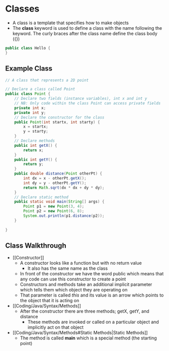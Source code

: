 # Classes

- A class is a template that specifies how to make objects
- The **class** keyword is used to define a class with the name following the keyword. The curly braces after the class name define the class body ({})

```java
public class Hello {
}
```

## Example Class
```java
// A class that represents a 2D point

// Declare a class called Point
public class Point {
	// Declare two fields (instance variables), int x and int y
	// NB: Only code within the class Point can access private fields
	private int x;
	private int y;
	// Declare the constructor for the class
	public Point(int startx, int starty) {
		x = startx;
		y = starty;
	}
	// Declare methods
	public int getX() {
		return x;
	}
	public int getY() {
		return y;
	}
	public double distance(Point otherPt) {
		int dx = x - otherPt.getX();
		int dy = y - otherPt.getY();
		return Math.sqrt(dx * dx + dy * dy);
	}
	// Declare static method
	public static void main(String[] args) {
		Point p1 = new Point(3, 4);
		Point p2 = new Point(6, 8);
		System.out.println(p1.distance(p2));
	}
	
}
```

## Class Walkthrough

- [[Constructor]]
	- A constructor looks like a function but with no return value
		- It also has the same name as the class
	- In front of the constructor we have the word public which means that any code can use this constructor to create a point
	- Constructors and methods take an additional implicit parameter which tells them which object they are operating on
	- That parameter is called *this* and its value is an arrow which points to the object that it is acting on
- [[Coding/Java/Syntax/Methods]]
	- After the constructor there are three methods; getX, getY, and distance
		- These methods are invoked or called on a particular object and implicitly act on that object
- [[Coding/Java/Syntax/Methods#Static Methods|Static Methods]]
	- The method is called **main** which is a special method (the starting point)
